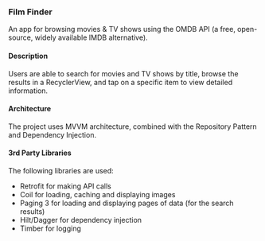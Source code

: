 ### Film Finder ###

An app for browsing movies & TV shows using the OMDB API (a free, open-source, widely available IMDB alternative).

#### Description ####
Users are able to search for movies and TV shows by title, browse the results in a RecyclerView, and tap on a specific item to view detailed information. 

#### Architecture ####
The project uses MVVM architecture, combined with the Repository Pattern and Dependency Injection.

#### 3rd Party Libraries ####
The following libraries are used:
- Retrofit for making API calls
- Coil for loading, caching and displaying images
- Paging 3 for loading and displaying pages of data (for the search results)
- Hilt/Dagger for dependency injection
- Timber for logging

